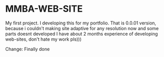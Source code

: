 # MMBA-WEB-SITE
My first project. I developing this for my portfolio. That is 0.0.01 version, because i couldn't making site adaptive for any resolution now and some parts doesnt developed
I have about 2 months experience of developing web-sites, don't hate my work pls)))

Change: Finally done
